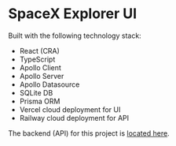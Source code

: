 # SpaceX Explorer UI

Built with the following technology stack:

-   React (CRA)
-   TypeScript
-   Apollo Client
-   Apollo Server
-   Apollo Datasource
-   SQLite DB
-   Prisma ORM
-   Vercel cloud deployment for UI
-   Railway cloud deployment for API

The backend (API) for this project is [located here](https://github.com/dvakatsiienko/space-explorer-api).

